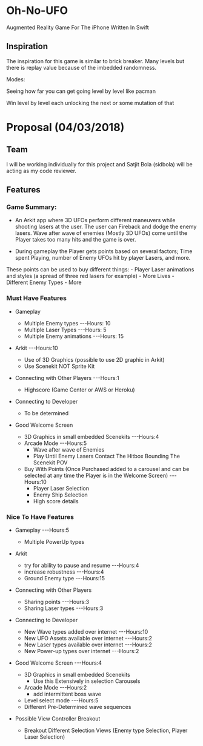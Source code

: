 # Oh-No-UFO
Augmented Reality Game For The iPhone Written In Swift


## Inspiration

The inspiration for this game is similar to brick breaker. Many levels but there is replay value because of the imbedded randomness.

Modes:

Seeing how far you can get going level by level like pacman

Win level by level each unlocking the next or some mutation of that

# Proposal (04/03/2018)

## Team
I will be working individually for this project and Satjit Bola (sidbola) will be acting as my code reviewer.


## Features

### Game Summary:

- An Arkit app where 3D UFOs perform different maneuvers while shooting lasers at the user. The user can Fireback and dodge the enemy lasers. Wave after wave of enemies (Mostly 3D UFOs) come until the Player takes too many hits and the game is over.

- During gameplay the Player gets points based on several factors; Time spent Playing, number of Enemy UFOs hit by player Lasers, and more.

These points can be used to buy different things:
	- Player Laser animations and styles (a spread of three red lasers for example)
	- More Lives
	- Different Enemy Types
	- More

### Must Have Features


- Gameplay 
	- Multiple Enemy types ---Hours: 10
	- Multiple Laser Types ---Hours: 5
	- Multiple Enemy animations ---Hours: 15

- Arkit ---Hours:10
	- Use of 3D Graphics (possible to use 2D graphic in Arkit)
	- Use Scenekit NOT Sprite Kit

- Connecting with Other Players ---Hours:1
	- Highscore (Game Center or AWS or Heroku)

- Connecting to Developer
	- To be determined

- Good Welcome Screen
	- 3D Graphics in small embedded Scenekits ---Hours:4
	- Arcade Mode ---Hours:5
		- Wave after wave of Enemies 
		- Play Until Enemy Lasers Contact The Hitbox Bounding The Scenekit POV
	- Buy With Points (Once Purchased added to a carousel and can be selected at any time the Player is in the Welcome Screen) ---Hours:10
		- Player Laser Selection 
		- Enemy Ship Selection
		- High score details

### Nice To Have Features 

- Gameplay ---Hours:5
	- Multiple PowerUp types
- Arkit
	- try for ability to pause and resume ---Hours:4
	- increase robustness ---Hours:4
	- Ground Enemy type ---Hours:15

- Connecting with Other Players 
	- Sharing points ---Hours:3
	- Sharing Laser types ---Hours:3

- Connecting to Developer 
	- New Wave types added over internet ---Hours:10
	- New UFO Assets available over internet  ---Hours:2
	- New Laser types available over internet ---Hours:2
	- New Power-up types over internet ---Hours:2


- Good Welcome Screen ---Hours:4
	- 3D Graphics in small embedded Scenekits
		- Use this Extensively in selection Carousels
	- Arcade Mode ---Hours:2
		- add intermittent boss wave
	- Level select mode ---Hours:5
	- Different Pre-Determined wave sequences

- Possible View Controller Breakout
	- Breakout Different Selection Views (Enemy type Selection, Player Laser Selection)


